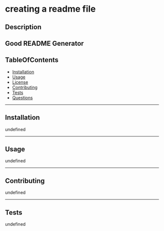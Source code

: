 # creating a readme file
## Description 
Good README Generator
---
## TableOfContents

* [Installation](#installation)
* [Usage](#usage)
* [License](#license)
* [Contributing](#contributing)
* [Tests](#tests)
* [Questions](#questions)
---
## Installation
undefined

---
## Usage
undefined

---

## Contributing
undefined

---

## Tests
undefined

